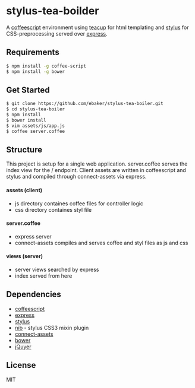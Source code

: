 # stylus-tea-boilder

A [coffeescript](http://coffeescript.org/) environment using
 [teacup](https://github.com/goodeggs/teacup) for html templating and
 [stylus](http://learnboost.github.io/stylus/) for CSS-preprocessing served over
 [express](https://github.com/strongloop/express).

## Requirements
```sh
$ npm install -g coffee-script
$ npm install -g bower 
```

## Get Started
```sh
$ git clone https://github.com/ebaker/stylus-tea-boiler.git
$ cd stylus-tea-boiler
$ npm install
$ bower install
$ vim assets/js/app.js
$ coffee server.coffee
```

## Structure
This project is setup for a single web application.
server.coffee serves the index view for the / endpoint. 
Client assets are written in coffeescript and stylus and compiled
through connect-assets via express.

#### assets (client)
 - js directory containes coffee files for controller logic
 - css directory containes styl file

#### server.coffee
 - express server
 - connect-assets compiles and serves coffee and styl files as js and css

#### views (server)
 - server views searched by express
 - index served from here

## Dependencies
 - [coffeescript](http://coffeescript.org/)
 - [express](https://github.com/strongloop/express)
 - [stylus](http://learnboost.github.io/stylus/)
 - [nib](https://github.com/tj/nib) - stylus CSS3 mixin plugin
 - [connect-assets](https://github.com/adunkman/connect-assets)
 - [bower](http://bower.io/)
 - [jQuyer](http://jquery.com)

License
----

MIT

